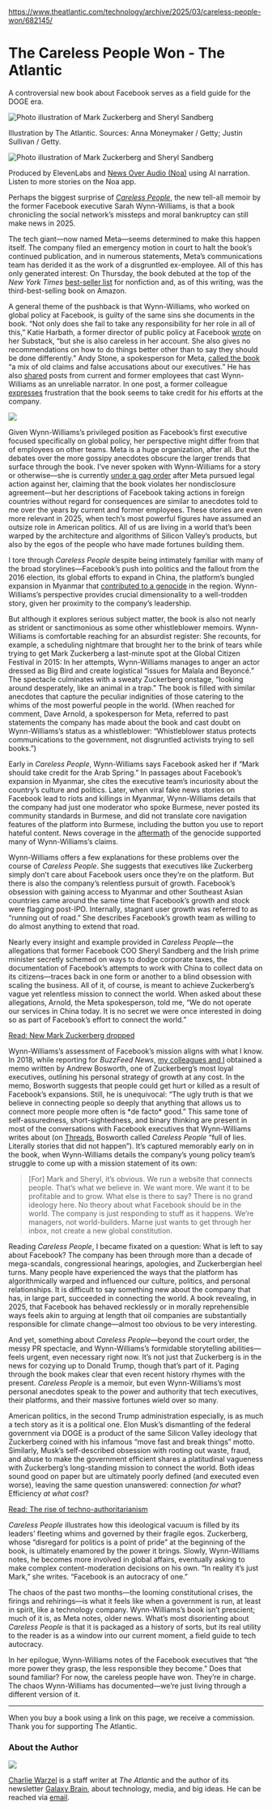 https://www.theatlantic.com/technology/archive/2025/03/careless-people-won/682145/

# The Careless People Won - The Atlantic
A controversial new book about Facebook serves as a field guide for the DOGE era.

![Photo illustration of Mark Zuckerberg and Sheryl Sandberg](https://cdn.theatlantic.com/thumbor/weI7tViWKa2QLNJONympUBl-7ds=/1x0:1999x1124/960x540/media/img/mt/2025/03/facebook4/original.jpg)

Illustration by The Atlantic. Sources: Anna Moneymaker / Getty; Justin Sullivan / Getty.

![Photo illustration of Mark Zuckerberg and Sheryl Sandberg](https://cdn.theatlantic.com/thumbor/xa2teaiMvmR_zP3GABGVSk2-ifk=/1x0:1125x1124/80x80/media/img/mt/2025/03/facebook4/original.jpg)

Produced by ElevenLabs and [News Over Audio (Noa)](https://newsoveraudio.com/?offerId=atl_reader_exclusive_jks1kjl) using AI narration. Listen to more stories on the Noa app.

Perhaps the biggest surprise of [_Careless People_](http://bookshop.org/a/12476/9781250391230), the new tell-all memoir by the former Facebook executive Sarah Wynn-Williams, is that a book chronicling the social network’s missteps and moral bankruptcy can still make news in 2025.

The tech giant—now named Meta—seems determined to make this happen itself. The company filed an emergency motion in court to halt the book’s continued publication, and in numerous statements, Meta’s communications team has derided it as the work of a disgruntled ex-employee. All of this has only generated interest: On Thursday, the book debuted at the top of the _New York Times_ [best-seller list](https://www.nytimes.com/books/best-sellers/combined-print-and-e-book-nonfiction/) for nonfiction and, as of this writing, was the third-best-selling book on Amazon.

A general theme of the pushback is that Wynn-Williams, who worked on global policy at Facebook, is guilty of the same sins she documents in the book. “Not only does she fail to take any responsibility for her role in all of this,” Katie Harbath, a former director of public policy at Facebook [wrote](https://anchorchange.substack.com/p/careless-people-is-careless) on her Substack, “but she is also careless in her account. She also gives no recommendations on how to do things better other than to say they should be done differently.” Andy Stone, a spokesperson for Meta, [called the book](https://x.com/andymstone/status/1899108417282674805) “a mix of old claims and false accusations about our executives.” He has also [shared](https://x.com/andymstone/status/1899108417282674805) posts from current and former employees that cast Wynn-Williams as an unreliable narrator. In one post, a former colleague [expresses](https://www.threads.net/@dextorricke/post/DHCUq-NMC5h?xmt=AQGz4RAHXostXtuu6Xlkz_fZ9ho0L2B9CDlFRM8gHhP6GA) frustration that the book seems to take credit for _his_ efforts at the company.

[![](https://cdn.theatlantic.com/thumbor/u3Fjd3vuiKbuNccZiaGmgdt8A38=/0x0:329x500/79x120/media/img/book_reviews/2025/03/21/41Svj6RlS3L._SL500_/original.jpg)](https://web.tertulia.com/book/9781250391230?affiliate=atl-347)

Given Wynn-Williams’s privileged position as Facebook’s first executive focused specifically on global policy, her perspective might differ from that of employees on other teams. Meta is a huge organization, after all. But the debates over the more gossipy anecdotes obscure the larger trends that surface through the book. I’ve never spoken with Wynn-Williams for a story or otherwise—she is currently [under a gag order](https://www.nytimes.com/2025/03/12/technology/meta-book-sales-blocked.html) after Meta pursued legal action against her, claiming that the book violates her nondisclosure agreement—but her descriptions of Facebook taking actions in foreign countries without regard for consequences are similar to anecdotes told to me over the years by current and former employees. These stories are even more relevant in 2025, when tech’s most powerful figures have assumed an outsize role in American politics. All of us are living in a world that’s been warped by the architecture and algorithms of Silicon Valley’s products, but also by the egos of the people who have made fortunes building them.

I tore through _Careless People_ despite being intimately familiar with many of the broad storylines—Facebook’s push into politics and the fallout from the 2016 election, its global efforts to expand in China, the platform’s bungled expansion in Myanmar that [contributed to a genocide](https://time.com/6217730/myanmar-meta-rohingya-facebook/) in the region. Wynn-Williams’s perspective provides crucial dimensionality to a well-trodden story, given her proximity to the company’s leadership.

But although it explores serious subject matter, the book is also not nearly as strident or sanctimonious as some other whistleblower memoirs. Wynn-Williams is comfortable reaching for an absurdist register: She recounts, for example, a scheduling nightmare that brought her to the brink of tears while trying to get Mark Zuckerberg a last-minute spot at the Global Citizen Festival in 2015: In her attempts, Wynn-Williams manages to anger an actor dressed as Big Bird and create logistical “issues for Malala and Beyoncé.” The spectacle culminates with a sweaty Zuckerberg onstage, “looking around desperately, like an animal in a trap.” The book is filled with similar anecdotes that capture the peculiar indignities of those catering to the whims of the most powerful people in the world. (When reached for comment, Dave Arnold, a spokesperson for Meta, referred to past statements the company has made about the book and cast doubt on Wynn-Williams’s status as a whistleblower: “Whistleblower status protects communications to the government, not disgruntled activists trying to sell books.”)

Early in _Careless People_, Wynn-Williams says Facebook asked her if “Mark should take credit for the Arab Spring.” In passages about Facebook’s expansion in Myanmar, she cites the executive team’s incuriosity about the country’s culture and politics. Later, when viral fake news stories on Facebook lead to riots and killings in Myanmar, Wynn-Williams details that the company had just one moderator who spoke Burmese, never posted its community standards in Burmese, and did not translate core navigation features of the platform into Burmese, including the button you use to report hateful content. News coverage in the [aftermath](https://www.theguardian.com/technology/2018/aug/16/facebook-myanmar-failure-blundering-toddler) of the genocide supported many of Wynn-Williams’s claims.

Wynn-Williams offers a few explanations for these problems over the course of _Careless People_. She suggests that executives like Zuckerberg simply don’t care about Facebook users once they’re on the platform. But there is also the company’s relentless pursuit of growth. Facebook’s obsession with gaining access to Myanmar and other Southeast Asian countries came around the same time that Facebook’s growth and stock were flagging post-IPO. Internally, stagnant user growth was referred to as “running out of road.” She describes Facebook’s growth team as willing to do almost anything to extend that road.

Nearly every insight and example provided in _Careless People_—the allegations that former Facebook COO Sheryl Sandberg and the Irish prime minister secretly schemed on ways to dodge corporate taxes, the documentation of Facebook’s attempts to work with China to collect data on its citizens—traces back in one form or another to a blind obsession with scaling the business. All of it, of course, is meant to achieve Zuckerberg’s vague yet relentless mission to connect the world. When asked about these allegations, Arnold, the Meta spokesperson, told me, “We do not operate our services in China today. It is no secret we were once interested in doing so as part of Facebook’s effort to connect the world.”

[Read: New Mark Zuckerberg dropped](https://www.theatlantic.com/technology/archive/2023/07/mark-zuckerberg-publicity-image/674684/)

Wynn-Williams’s assessment of Facebook’s mission aligns with what I know. In 2018, while reporting for _BuzzFeed News_, [my colleagues and I](https://www.buzzfeednews.com/article/ryanmac/growth-at-any-cost-top-facebook-executive-defended-data) obtained a memo written by Andrew Bosworth, one of Zuckerberg’s most loyal executives, outlining his personal strategy of growth at any cost. In the memo, Bosworth suggests that people could get hurt or killed as a result of Facebook’s expansions. Still, he is unequivocal: “The ugly truth is that we believe in connecting people so deeply that anything that allows us to connect more people more often is \*de facto\* good.” This same tone of self-assuredness, short-sightedness, and binary thinking are present in most of the conversations with Facebook executives that Wynn-Williams writes about (on [Threads](https://www.threads.net/@boztank/post/DHMhoQ2Bv0J?xmt=AQGzVaMhVLJFeObeUfZMx-ie-yLgr5ro7ykLSxdfcnXP9g), Bosworth called _Careless People_ “full of lies. Literally stories that did not happen”). It’s captured memorably early on in the book, when Wynn-Williams details the company’s young policy team’s struggle to come up with a mission statement of its own:

> \[For\] Mark and Sheryl, it’s obvious. We run a website that connects people. That’s what we believe in. We want more. We want it to be profitable and to grow. What else is there to say? There is no grand ideology here. No theory about what Facebook should be in the world. The company is just responding to stuff as it happens. We’re managers, not world-builders. Marne just wants to get through her inbox, not create a new global constitution.

Reading _Careless People_, I became fixated on a question: What is left to say about Facebook? The company has been through more than a decade of mega-scandals, congressional hearings, apologies, and Zuckerbergian heel turns. Many people have experienced the ways that the platform has algorithmically warped and influenced our culture, politics, and personal relationships. It is difficult to say something new about the company that has, in large part, succeeded in connecting the world. A book revealing, in 2025, that Facebook has behaved recklessly or in morally reprehensible ways feels akin to arguing at length that oil companies are substantially responsible for climate change—almost too obvious to be very interesting.

And yet, something about _Careless People_—beyond the court order, the messy PR spectacle, and Wynn-Williams’s formidable storytelling abilities—feels urgent, even necessary right now. It’s not just that Zuckerberg is in the news for cozying up to Donald Trump, though that’s part of it. Paging through the book makes clear that even recent history rhymes with the present. _Careless People_ is a memoir, but even Wynn-Williams’s most personal anecdotes speak to the power and authority that tech executives, their platforms, and their massive fortunes wield over so many.

American politics, in the second Trump administration especially, is as much a tech story as it is a political one. Elon Musk’s dismantling of the federal government via DOGE is a product of the same Silicon Valley ideology that Zuckerberg coined with his infamous “move fast and break things” motto. Similarly, Musk’s self-described obsession with rooting out waste, fraud, and abuse to make the government efficient shares a platitudinal vagueness with Zuckerberg’s long-standing mission to connect the world. Both ideas sound good on paper but are ultimately poorly defined (and executed even worse), leaving the same question unanswered: connection _for what_? Efficiency _at what cost_?

[Read: The rise of techno-authoritarianism](https://www.theatlantic.com/magazine/archive/2024/03/facebook-meta-silicon-valley-politics/677168/)

_Careless People_ illustrates how this ideological vacuum is filled by its leaders’ fleeting whims and governed by their fragile egos. Zuckerberg, whose “disregard for politics is a point of pride” at the beginning of the book, is ultimately enamored by the power it brings. Slowly, Wynn-Williams notes, he becomes more involved in global affairs, eventually asking to make complex content-moderation decisions on his own. “In reality it’s just Mark,” she writes. “Facebook is an autocracy of one.”

The chaos of the past two months—the looming constitutional crises, the firings and rehirings—is what it feels like when a government is run, at least in spirit, like a technology company. Wynn-Williams’s book isn’t prescient; much of it is, as Meta notes, older news. What’s most disorienting about _Careless People_ is that it is packaged as a history of sorts, but its real utility to the reader is as a window into our current moment, a field guide to tech autocracy.

In her epilogue, Wynn-Williams notes of the Facebook executives that “the more power they grasp, the less responsible they become.” Does that sound familiar? For now, the careless people have won. They’re in charge. The chaos Wynn-Williams has documented—we’re just living through a different version of it.

* * *

​When you buy a book using a link on this page, we receive a commission. Thank you for supporting The Atlantic.

### About the Author

[![](https://cdn.theatlantic.com/thumbor/lyW9wA_jPYje_sXRDGnpW8Gl4Kk=/54x0:1756x1702/120x120/media/img/authors/2022/11/IMG_0264/original.jpg)](https://www.theatlantic.com/author/charlie-warzel/)

[Charlie Warzel](https://www.theatlantic.com/author/charlie-warzel/) is a staff writer at _The Atlantic_ and the author of its newsletter [Galaxy Brain](https://www.theatlantic.com/newsletters/sign-up/galaxy-brain/), about technology, media, and big ideas. He can be reached via [email](mailto:cwarzel@theatlantic.com).
